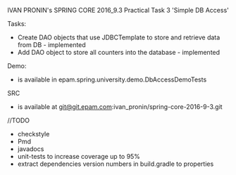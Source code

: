 IVAN PRONIN's SPRING CORE 2016_9.3 Practical Task 3 'Simple DB Access'

Tasks:
* Create DAO objects that use JDBCTemplate to store and retrieve data from DB - implemented
* Add DAO object to store all counters into the database - implemented

Demo:
* is available in epam.spring.university.demo.DbAccessDemoTests

SRC
* is available at git@git.epam.com:ivan_pronin/spring-core-2016-9-3.git

//TODO
* checkstyle
* Pmd
* javadocs
* unit-tests to increase coverage up to 95%
* extract dependencies version numbers in build.gradle to properties
